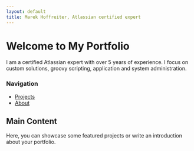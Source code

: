 ```yaml
---
layout: default
title: Marek Hoffreiter, Atlassian certified expert
---
```


# Welcome to My Portfolio

I am a certified Atlassian expert with over 5 years of experience. I focus on custom solutions, groovy scripting, application and system administration.

<div class="sidebar">
  <h3>Navigation</h3>
  <ul>
    <li><a href="/projects">Projects</a></li>
    <li><a href="/about">About</a></li>
  </ul>
</div>

## Main Content
Here, you can showcase some featured projects or write an introduction about your portfolio.
